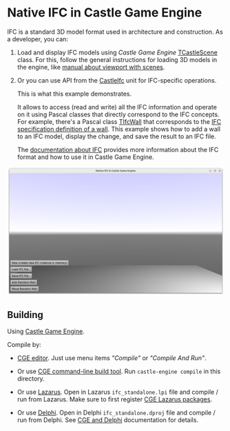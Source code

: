 # Native IFC in Castle Game Engine

IFC is a standard 3D model format used in architecture and construction. As a developer, you can:

1. Load and display IFC models using _Castle Game Engine_ [TCastleScene](https://castle-engine.io/apidoc/html/CastleScene.TCastleScene.html) class. For this, follow the general instructions for loading 3D models in the engine, like [manual about viewport with scenes](https://castle-engine.io/viewport_and_scenes).

2. Or you can use API from the [CastleIfc](https://castle-engine.io/apidoc/html/CastleIfc.html) unit for IFC-specific operations.

    This is what this example demonstrates.

    It allows to access (read and write) all the IFC information and operate on it using Pascal classes that directly correspond to the IFC concepts. For example, there's a Pascal class [TIfcWall](https://castle-engine.io/apidoc/html/CastleIfc.TIfcWall.html) that corresponds to the [IFC specification definition of a wall](https://standards.buildingsmart.org/IFC/RELEASE/IFC4_3/HTML/lexical/IfcWall.htm). This example shows how to add a wall to an IFC model, display the change, and save the result to an IFC file.

    The [documentation about IFC](https://castle-engine.io/ifc) provides more information about the IFC format and how to use it in Castle Game Engine.

![Screenshot](screenshot.png)

## Building

Using [Castle Game Engine](https://castle-engine.io/).

Compile by:

- [CGE editor](https://castle-engine.io/editor). Just use menu items _"Compile"_ or _"Compile And Run"_.

- Or use [CGE command-line build tool](https://castle-engine.io/build_tool). Run `castle-engine compile` in this directory.

- Or use [Lazarus](https://www.lazarus-ide.org/). Open in Lazarus `ifc_standalone.lpi` file and compile / run from Lazarus. Make sure to first register [CGE Lazarus packages](https://castle-engine.io/lazarus).

- Or use [Delphi](https://www.embarcadero.com/products/Delphi). Open in Delphi `ifc_standalone.dproj` file and compile / run from Delphi. See [CGE and Delphi](https://castle-engine.io/delphi) documentation for details.